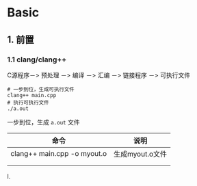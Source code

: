 # Basic

## 1. 前置

### 1.1 clang/clang++

C源程序－> 预处理 －> 编译 －> 汇编 －> 链接程序 －> 可执行文件

```shell
# 一步到位，生成可执行文件
clang++ main.cpp
# 执行可执行文件
./a.out
```

一步到位，生成 `a.out` 文件



| 命令                        | 说明            |
| --------------------------- | --------------- |
| clang++ main.cpp -o myout.o | 生成myout.o文件 |
|                             |                 |
|                             |                 |

l.